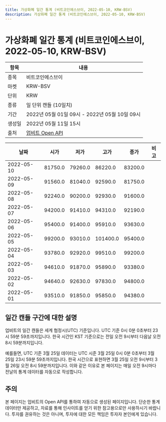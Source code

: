```yaml
---
title: 가상화폐 일간 통계 (비트코인에스브이, 2022-05-10, KRW-BSV)
description: 가상화폐 일간 통계 (비트코인에스브이, 2022-05-10, KRW-BSV)
---
```



가상화폐 일간 통계 (비트코인에스브이, 2022-05-10, KRW-BSV)
===

|항목|내용|
|--|--|
|종목|비트코인에스브이|
|마켓|KRW-BSV|
|단위|KRW|
|종류|일 단위 캔들 (10일치)|
|기간|2022년 05월 01일 09시 - 2022년 05월 10일 09시|
|생성일|2022년 05월 11일 15시|
|출처|[업비트 Open API](https://docs.upbit.com)|


|날짜|시가|저가|고가|종가|비고|
|--|--|--|--|--|--|
|2022-05-10|81750.0|79260.0|86220.0|83200.0|    |
|2022-05-09|91560.0|81040.0|92590.0|81750.0|    |
|2022-05-08|92240.0|90200.0|92930.0|91600.0|    |
|2022-05-07|94200.0|91410.0|94310.0|92190.0|    |
|2022-05-06|95400.0|91400.0|95910.0|93630.0|    |
|2022-05-05|99200.0|93010.0|101400.0|95400.0|    |
|2022-05-04|93780.0|92920.0|99510.0|99200.0|    |
|2022-05-03|94610.0|91870.0|95890.0|93380.0|    |
|2022-05-02|94640.0|92630.0|97830.0|94800.0|    |
|2022-05-01|93510.0|91850.0|95850.0|94380.0|    |


일간 캔들 구간에 대한 설명
---


업비트의 일간 캔들은 세계 협정시(UTC) 기준입니다. 
UTC 기준 0시 0분 0초부터 23시 59분 59초까지입니다. 
한국 시간인 KST 기준으로는 전일 오전 9시부터 다음날 오전 8시 59분까지입니다. 


예를들면, UTC 기준 3월 25일 데이터는 UTC 시준 3월 25일 0시 0분 0초부터 3월 25일 23시 59분 59초까지입니다. 
한국 시간으로 표현하면 3월 25일 오전 9시부터 3월 26일 오전 8시 59분까지입니다. 
이와 같은 이유로 본 페이지는 매일 오전 9시마다 전날의 통계 데이터를 자동으로 작성합니다. 


주의
---


본 페이지는 업비트의 Open API를 통하여 자동으로 생성된 페이지입니다. 
단순한 통계 데이터만 제공하고, 자료를 통해 인사이트를 얻기 위한 참고용으로만 사용하시기 바랍니다. 
투자를 권유하는 것은 아니며, 투자에 대한 모든 책임은 투자자 본인에게 있습니다. 
